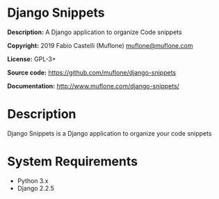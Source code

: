 # Django Snippets

**Description:** A Django application to organize Code snippets

**Copyright:** 2019 Fabio Castelli (Muflone) <muflone@muflone.com>

**License:** GPL-3+

**Source code:** https://github.com/muflone/django-snippets

**Documentation:** http://www.muflone.com/django-snippets/

# Description

Django Snippets is a Django application to organize your code snippets

# System Requirements

* Python 3.x
* Django 2.2.5
